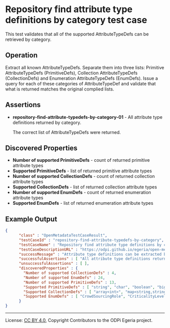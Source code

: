 <!-- SPDX-License-Identifier: CC-BY-4.0 -->
<!-- Copyright Contributors to the ODPi Egeria project. -->

# Repository find attribute type definitions by category test case

This test validates that all of the supported AttributeTypeDefs can be retrieved by category.

## Operation

Extract all known AttributeTypeDefs.  Separate them into three lists: 
Primitive AttributeTypeDefs (PrimitiveDefs), 
Collection AttributeTypeDefs (CollectionDefs)
and Enumeration AttributeTypeDefs (EnumDefs).
Issue a query for each of these categories of AttributeTypeDef and validate that what is returned matches
the original complied lists.

## Assertions

* **repository-find-attribute-typedefs-by-category-01** - All attribute type definitions returned by category.

   The correct list of AttributeTypeDefs were returned.


## Discovered Properties

* **Number of supported PrimitiveDefs** - count of returned primitive attribute types
* **Supported PrimitiveDefs** - list of returned primitive attribute types
* **Number of supported CollectionDefs** - count of returned collection attribute types
* **Supported CollectionDefs** - list of returned collection attribute types
* **Number of supported EnumDefs** - count of returned enumeration attribute types
* **Supported EnumDefs** - list of returned enumeration attribute types

## Example Output


```json
{
      "class" : "OpenMetadataTestCaseResult",
      "testCaseId" : "repository-find-attribute-typedefs-by-category",
      "testCaseName" : "Repository find attribute type definitions by category test case",
      "testCaseDescriptionURL" : "https://odpi.github.io/egeria/open-metadata-conformance-suite/docs/repository-workbench/repository-find-attribute-typedefs-by-category-test-case.md",
      "successMessage" : "Attribute type definitions can be extracted by category",
      "successfulAssertions" : [ "All attribute type definitions returned by category." ],
      "unsuccessfulAssertions" : [ ],
      "discoveredProperties" : {
        "Number of supported CollectionDefs" : 4,
        "Number of supported EnumDefs" : 24,
        "Number of supported PrimitiveDefs" : 13,
        "Supported PrimitiveDefs" : [ "string", "char", "boolean", "biginteger", "byte", "long", "double", "date", "object", "bigdecimal", "short", "float", "int" ],
        "Supported CollectionDefs" : [ "array<int>", "map<string,string>", "array<string>", "map<string,object>" ],
        "Supported EnumDefs" : [ "CrowdSourcingRole", "CriticalityLevel", "TermRelationshipStatus", "DataClassAssignmentStatus", "Endianness", "ContactMethodType", "GovernanceClassificationStatus", "BusinessCapabilityType", "StarRating", "OperationalStatus", "OrderBy", "TermAssignmentStatus", "RetentionBasis", "ServerAssetUse", "ConfidentialityLevel", "MediaUsage", "ActivityType", "CommunityMembershipType", "ConfidenceLevel", "KeyPattern", "CommentType", "MediaType", "GovernanceDomain", "ToDoStatus" ]
      }
}

```

----
License: [CC BY 4.0](https://creativecommons.org/licenses/by/4.0/),
Copyright Contributors to the ODPi Egeria project.